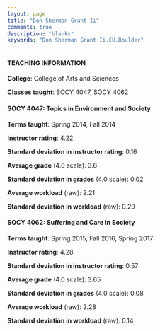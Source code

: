 ```yaml
---
layout: page
title: "Don Sherman Grant Ii" 
comments: true
description: "blanks"
keywords: "Don Sherman Grant Ii,CU,Boulder"
---
```

<head>
<script src="https://ajax.googleapis.com/ajax/libs/jquery/2.1.3/jquery.min.js"></script>
<script src="https://dl.dropboxusercontent.com/s/pc42nxpaw1ea4o9/highcharts.js?dl=0"></script>
<!-- <script src="../assets/js/highcharts.js"></script> -->
<style type="text/css">@font-face {
	font-family: "Bebas Neue";
	src: url(https://www.filehosting.org/file/details/544349/BebasNeue Regular.otf) format("opentype");
	}
	h1.Bebas { 
		font-family: "Bebas Neue", Verdana, Tahoma;
	}
</style>
</head>
	   
#### TEACHING INFORMATION

**College**: College of Arts and Sciences

**Classes taught**: SOCY 4047, SOCY 4062

#### SOCY 4047: Topics in Environment and Society

**Terms taught**: Spring 2014, Fall 2014

**Instructor rating**: 4.22

**Standard deviation in instructor rating**: 0.16

**Average grade** (4.0 scale): 3.6

**Standard deviation in grades** (4.0 scale): 0.02

**Average workload** (raw): 2.21

**Standard deviation in workload** (raw): 0.29

#### SOCY 4062: Suffering and Care in Society

**Terms taught**: Spring 2015, Fall 2016, Spring 2017

**Instructor rating**: 4.28

**Standard deviation in instructor rating**: 0.57

**Average grade** (4.0 scale): 3.65

**Standard deviation in grades** (4.0 scale): 0.08

**Average workload** (raw): 2.28

**Standard deviation in workload** (raw): 0.14

